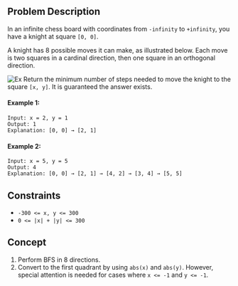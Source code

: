 ## Problem Description

In an infinite chess board with coordinates from `-infinity` to `+infinity`, you have a knight at square `[0, 0]`.

A knight has 8 possible moves it can make, as illustrated below. Each move is two squares in a cardinal direction, then one square in an orthogonal direction.

![Ex](https://assets.leetcode.com/uploads/2018/10/12/knight.png)
Return the minimum number of steps needed to move the knight to the square `[x, y]`. It is guaranteed the answer exists.

#### Example 1:
```plaintext
Input: x = 2, y = 1
Output: 1
Explanation: [0, 0] → [2, 1]
```
#### Example 2:
```plaintext
Input: x = 5, y = 5
Output: 4
Explanation: [0, 0] → [2, 1] → [4, 2] → [3, 4] → [5, 5]
```

## Constraints

- `-300 <= x, y <= 300`
- `0 <= |x| + |y| <= 300`

## Concept
1. Perform BFS in 8 directions.
2. Convert to the first quadrant by using `abs(x)` and `abs(y)`. However, special attention is needed for cases where `x <= -1` and `y <= -1`.
